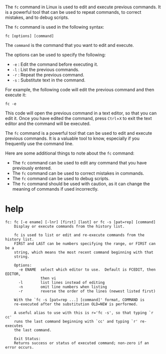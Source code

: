 # 

The `fc` command in Linux is used to edit and execute previous commands. It is a powerful tool that can be used to repeat commands, to correct mistakes, and to debug scripts.

The `fc` command is used in the following syntax:

```
fc [options] [command]
```

The `command` is the command that you want to edit and execute.

The options can be used to specify the following:

* `-e` : Edit the command before executing it.
* `-l` : List the previous commands.
* `-r` : Repeat the previous command.
* `-s` : Substitute text in the command.

For example, the following code will edit the previous command and then execute it:

```
fc -e
```

This code will open the previous command in a text editor, so that you can edit it. Once you have edited the command, press `Ctrl`+`X` to exit the text editor and the command will be executed.

The `fc` command is a powerful tool that can be used to edit and execute previous commands. It is a valuable tool to know, especially if you frequently use the command line.

Here are some additional things to note about the `fc` command:

* The `fc` command can be used to edit any command that you have previously entered.
* The `fc` command can be used to correct mistakes in commands.
* The `fc` command can be used to debug scripts.
* The `fc` command should be used with caution, as it can change the meaning of commands if used incorrectly.
# help

```
fc: fc [-e ename] [-lnr] [first] [last] or fc -s [pat=rep] [command]
    Display or execute commands from the history list.
    
    fc is used to list or edit and re-execute commands from the history list.
    FIRST and LAST can be numbers specifying the range, or FIRST can be a
    string, which means the most recent command beginning with that
    string.
    
    Options:
      -e ENAME  select which editor to use.  Default is FCEDIT, then EDITOR,
                then vi
      -l        list lines instead of editing
      -n        omit line numbers when listing
      -r        reverse the order of the lines (newest listed first)
    
    With the `fc -s [pat=rep ...] [command]' format, COMMAND is
    re-executed after the substitution OLD=NEW is performed.
    
    A useful alias to use with this is r='fc -s', so that typing `r cc'
    runs the last command beginning with `cc' and typing `r' re-executes
    the last command.
    
    Exit Status:
    Returns success or status of executed command; non-zero if an error occurs.
```
